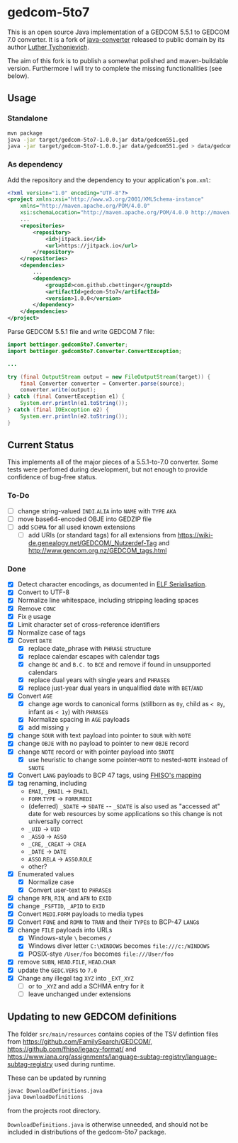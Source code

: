 # gedcom-5to7
This is an open source Java implementation of a GEDCOM 5.5.1 to GEDCOM 7.0 converter. It is a fork of [java-converter](https://github.com/gedcom7code/java-converter) released to public domain by its author [Luther Tychonievich](https://github.com/tychonievich).

The aim of this fork is to publish a somewhat polished and maven-buildable version. Furthermore I will try to complete the missing functionalities (see below).

## Usage

### Standalone
```sh
mvn package
java -jar target/gedcom-5to7-1.0.0.jar data/gedcom551.ged
java -jar target/gedcom-5to7-1.0.0.jar data/gedcom551.ged > data/gedcom7.ged
```

### As dependency
Add the repository and the dependency to your application's `pom.xml`:

```xml
<?xml version="1.0" encoding="UTF-8"?>
<project xmlns:xsi="http://www.w3.org/2001/XMLSchema-instance"
	xmlns="http://maven.apache.org/POM/4.0.0"
	xsi:schemaLocation="http://maven.apache.org/POM/4.0.0 http://maven.apache.org/xsd/maven-4.0.0.xsd">
	...
	<repositories>
		<repository>
			<id>jitpack.io</id>
			<url>https://jitpack.io</url>
		</repository>
	</repositories>
	<dependencies>
		...
		<dependency>
			<groupId>com.github.cbettinger</groupId>
			<artifactId>gedcom-5to7</artifactId>
			<version>1.0.0</version>
		</dependency>
	</dependencies>
</project>
```

Parse GEDCOM 5.5.1 file and write GEDCOM 7 file:

```java
import bettinger.gedcom5to7.Converter;
import bettinger.gedcom5to7.Converter.ConvertException;

...

try (final OutputStream output = new FileOutputStream(target)) {
	final Converter converter = Converter.parse(source);
	converter.write(output);
} catch (final ConvertException e1) {
	System.err.println(e1.toString());
} catch (final IOException e2) {
	System.err.println(e2.toString());
}
```

## Current Status
This implements all of the major pieces of a 5.5.1-to-7.0 converter. Some tests were perfomed during development, but not enough to provide confidence of bug-free status.

### To-Do
- [ ] change string-valued `INDI`.`ALIA` into `NAME` with `TYPE` `AKA`
- [ ] move base64-encoded OBJE into GEDZIP file
- [ ] add `SCHMA` for all used known extensions
    - [ ] add URIs (or standard tags) for all extensions from <https://wiki-de.genealogy.net/GEDCOM/_Nutzerdef-Tag> and <http://www.gencom.org.nz/GEDCOM_tags.html>

### Done
- [x] Detect character encodings, as documented in [ELF Serialisation](https://fhiso.org/TR/elf-serialisation).
- [x] Convert to UTF-8
- [x] Normalize line whitespace, including stripping leading spaces
- [x] Remove `CONC`
- [x] Fix `@` usage
- [x] Limit character set of cross-reference identifiers
- [x] Normalize case of tags
- [x] Covert `DATE`
    - [x] replace date_phrase with `PHRASE` structure
    - [x] replace calendar escapes with calendar tags
    - [x] change `BC` and `B.C.` to `BCE` and remove if found in unsupported calendars
    - [x] replace dual years with single years and `PHRASE`s
    - [x] replace just-year dual years in unqualified date with `BET`/`AND`
- [x] Convert `AGE`
    - [x] change age words to canonical forms (stillborn as `0y`, child as `< 8y`, infant as `< 1y`) with `PHRASE`s
    - [x] Normalize spacing in `AGE` payloads
    - [x] add missing `y`
- [x] change `SOUR` with text payload into pointer to `SOUR` with `NOTE`
- [x] change `OBJE` with no payload to pointer to new `OBJE` record
- [x] change `NOTE` record or with pointer payload into `SNOTE`
    - [x] use heuristic to change some pointer-`NOTE` to nested-`NOTE` instead of `SNOTE`
- [x] Convert `LANG` payloads to BCP 47 tags, using [FHISO's mapping](https://github.com/fhiso/legacy-format/blob/master/languages.tsv)
- [x] tag renaming, including
    - `EMAI`, `_EMAIL` → `EMAIL`
    - `FORM`.`TYPE` → `FORM`.`MEDI`
    - (deferred) `_SDATE` → `SDATE` -- `_SDATE` is also used as "accessed at" date for web resources by some applications so this change is not universally correct
    - `_UID` → `UID`
    - `_ASSO` → `ASSO`
    - `_CRE`, `_CREAT` → `CREA`
    - `_DATE` → `DATE`
    - `ASSO`.`RELA` → `ASSO`.`ROLE`
    - other?
- [x] Enumerated values
    - [x] Normalize case
    - [x] Convert user-text to `PHRASE`s
- [x] change `RFN`, `RIN`, and `AFN` to `EXID`
- [x] change `_FSFTID`, `_APID` to `EXID`
- [x] Convert `MEDI`.`FORM` payloads to media types
- [x] Convert `FONE` and `ROMN` to `TRAN` and their `TYPE`s to BCP-47 `LANG`s
- [x] change `FILE` payloads into URLs
    - [x] Windows-style `\` becomes `/`
    - [x] Windows diver letter `C:\WINDOWS` becomes `file:///c:/WINDOWS`
    - [x] POSIX-stye `/User/foo` becomes `file:///User/foo`
- [x] remove `SUBN`, `HEAD`.`FILE`, `HEAD`.`CHAR`
- [x] update the `GEDC`.`VERS` to `7.0`
- [x] Change any illegal tag `XYZ` into `_EXT_XYZ`
    - [ ] or to `_XYZ` and add a SCHMA entry for it
    - [ ] leave unchanged under extensions

## Updating to new GEDCOM definitions
The folder `src/main/resources` contains copies of the TSV defintion files from <https://github.com/FamilySearch/GEDCOM/>, <https://github.com/fhiso/legacy-format/> and <https://www.iana.org/assignments/language-subtag-registry/language-subtag-registry> used during runtime.

These can be updated by running

```sh
javac DownloadDefinitions.java
java DownloadDefinitions
```

from the projects root directory.

`DownloadDefinitions.java` is otherwise unneeded, and should not be included in distributions of the gedcom-5to7 package.
